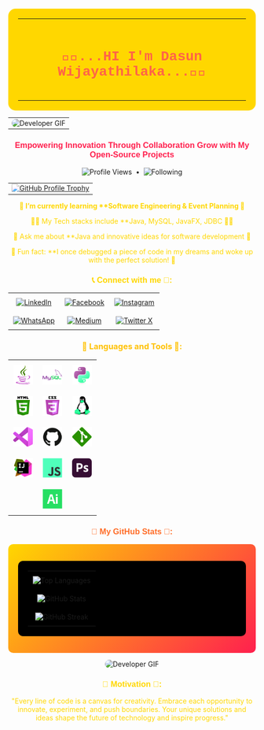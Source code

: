 <table align="center" style="background-color: #FFD700; border-radius: 15px; padding: 20px;">
  <tr>
    <td align="center">
      <h1 align="center" style="color: #FF6347; padding: 20px; border-radius: 15px; font-family: 'Courier New', Courier, monospace;">
        🐦‍🔥...HI I'm Dasun Wijayathilaka...🐦‍🔥 
      </h1>
    </td>
  </tr>
</table>





<table align="center">
  <tr>
    <td>
      <img src="https://media3.giphy.com/media/v1.Y2lkPTc5MGI3NjExd3EyeDNoMmJxZXhxMHR3ODFienR4MHA2NTJ5dG9udThvYzBxazdqbSZlcD12MV9pbnRlcm5hbF9naWZfYnlfaWQmY3Q9Zw/wPXPhwA6bzihDDxL66/giphy.webp" alt="Developer GIF" width="1000" style="border-radius: 10px;" />
    </td>
  </tr>
</table>


<h3 align="center" style="color: #FF204E; font-family: Arial, sans-serif; font-weight: bold;">
  Empowering Innovation Through Collaboration Grow with My Open-Source Projects
</h3>

<p align="center">
  <img src="https://komarev.com/ghpvc/?username=dasunwijayathilaka&label=Profile%20views&color=ff1493&style=flat" alt="Profile Views" />
  &nbsp;•&nbsp;
  <img src="https://img.shields.io/github/followers/dasunwijayathilaka?label=Followers&color=ff1493&style=flat" alt="Following" />
</p>
  




<table align="center">
  <tr>
    <td align="center">
      <a href="https://github.com/ryo-ma/github-profile-trophy">
        <img src="https://github-profile-trophy.vercel.app/?username=dasunwijayathilaka&theme=radical&no-bg=true&no-frame=true&column=6&row=2&margin-w=15&margin-h=15&title=Stars,Followers,Commit,Issues,PullRequest,Repositories" 
             alt="GitHub Profile Trophy" 
             style="filter: hue-rotate(120deg) brightness(1.2) saturate(1.5);" />
      </a>
    </td>
  </tr>
</table>




<div align="center">
  <p align="center" style="color: #FFD700; font-weight: bold;">🍁 I’m currently learning **Software Engineering & Event Planning 🍁</p>
  <p align="center" style="color: #FFD700;"> 👨‍💻 My Tech stacks include **Java, MySQL, JavaFX, JDBC 👨‍💻</p>
  <p align="center" style="color: #FFD700;">🙏 Ask me about **Java and innovative ideas for software development 🙏</p>
  <p align="center" style="color: #FFD700;">🎈 Fun fact: **I once debugged a piece of code in my dreams and woke up with the perfect solution! 🎈</p>
</div>

<h3 align="center" style="color: #FFD700; font-family: Arial, sans-serif; font-weight: bold;">📞 Connect with me 🤙:</h3>
<table align="center">
  <tr>
    <td align="center" style="padding: 10px;">
      <a href="https://linkedin.com/in/dasun-de-silva" target="blank">
        <img src="https://raw.githubusercontent.com/rahuldkjain/github-profile-readme-generator/master/src/images/icons/Social/linked-in-alt.svg" alt="LinkedIn" height="30" width="40" />
      </a>
    </td>
    <td align="center" style="padding: 10px;">
      <a href="https://fb.com/dasun-wijayathilaka" target="blank">
        <img src="https://raw.githubusercontent.com/rahuldkjain/github-profile-readme-generator/master/src/images/icons/Social/facebook.svg" alt="Facebook" height="30" width="40" />
      </a>
    </td>
    <td align="center" style="padding: 10px;">
      <a href="https://instagram.com/your_instagram_handle" target="blank">
        <img src="https://raw.githubusercontent.com/rahuldkjain/github-profile-readme-generator/master/src/images/icons/Social/instagram.svg" alt="Instagram" height="30" width="40" />
      </a>
    </td>
  </tr>
  <tr>
    <td align="center" style="padding: 10px;">
      <a href="https://wa.me/your_whatsapp_number" target="blank">
        <img src="https://raw.githubusercontent.com/rahuldkjain/github-profile-readme-generator/master/src/images/icons/Social/whatsapp.svg" alt="WhatsApp" height="30" width="40" />
      </a>
    </td>
    <td align="center" style="padding: 10px;">
      <a href="https://medium.com/@your_medium_handle" target="blank">
        <img src="https://raw.githubusercontent.com/rahuldkjain/github-profile-readme-generator/master/src/images/icons/Social/medium.svg" alt="Medium" height="30" width="40" />
      </a>
    </td>
    <td align="center" style="padding: 10px;">
      <a href="https://x.com/your_twitter_handle" target="blank">
        <img src="https://raw.githubusercontent.com/rahuldkjain/github-profile-readme-generator/master/src/images/icons/Social/twitter.svg" alt="Twitter X" height="30" width="40" />
      </a>
    </td>
  </tr>
</table>


<h3 align="center" style="color: #FFC100;">🦥 Languages and Tools 🫏:</h3>
<table align="center" style="border-collapse: collapse; width: 60%;">
  <tr>
    <td align="center" style="padding: 10px;">
      <img src="https://raw.githubusercontent.com/devicons/devicon/master/icons/java/java-original.svg" alt="Java" width="40" height="40" style="filter: hue-rotate(90deg);" />
    </td>
    <td align="center" style="padding: 10px;">
      <img src="https://raw.githubusercontent.com/devicons/devicon/master/icons/mysql/mysql-original-wordmark.svg" alt="MySQL" width="40" height="40" style="filter: hue-rotate(90deg);" />
    </td>
    <td align="center" style="padding: 10px;">
      <img src="https://raw.githubusercontent.com/devicons/devicon/master/icons/python/python-original.svg" alt="Python" width="40" height="40" style="filter: hue-rotate(90deg);" />
    </td>
  </tr>
  <tr>
    <td align="center" style="padding: 10px;">
      <img src="https://raw.githubusercontent.com/devicons/devicon/master/icons/html5/html5-original-wordmark.svg" alt="HTML5" width="40" height="40" style="filter: hue-rotate(90deg);" />
    </td>
    <td align="center" style="padding: 10px;">
      <img src="https://raw.githubusercontent.com/devicons/devicon/master/icons/css3/css3-original-wordmark.svg" alt="CSS3" width="40" height="40" style="filter: hue-rotate(90deg);" />
    </td>
    <td align="center" style="padding: 10px;">
      <img src="https://raw.githubusercontent.com/devicons/devicon/master/icons/linux/linux-original.svg" alt="Linux" width="40" height="40" style="filter: hue-rotate(90deg);" />
    </td>
  </tr>
  <tr>
    <td align="center" style="padding: 10px;">
      <img src="https://raw.githubusercontent.com/devicons/devicon/master/icons/vscode/vscode-original.svg" alt="VS Code" width="40" height="40" style="filter: hue-rotate(90deg);" />
    </td>
    <td align="center" style="padding: 10px;">
      <img src="https://raw.githubusercontent.com/devicons/devicon/master/icons/github/github-original.svg" alt="GitHub" width="40" height="40" style="filter: hue-rotate(90deg);" />
    </td>
    <td align="center" style="padding: 10px;">
      <img src="https://raw.githubusercontent.com/devicons/devicon/master/icons/git/git-original.svg" alt="Git" width="40" height="40" style="filter: hue-rotate(90deg);" />
    </td>
  </tr>
  <tr>
    <td align="center" style="padding: 10px;">
      <img src="https://raw.githubusercontent.com/devicons/devicon/master/icons/intellij/intellij-original.svg" alt="IntelliJ" width="40" height="40" style="filter: hue-rotate(90deg);" />
    </td>
    <td align="center" style="padding: 10px;">
      <img src="https://raw.githubusercontent.com/devicons/devicon/master/icons/javascript/javascript-original.svg" alt="JavaScript" width="40" height="40" style="filter: hue-rotate(90deg);" />
    </td>
    <td align="center" style="padding: 10px;">
      <img src="https://raw.githubusercontent.com/devicons/devicon/master/icons/photoshop/photoshop-plain.svg" alt="Photoshop" width="40" height="40" style="filter: hue-rotate(90deg);" />
    </td>
  </tr>
  <tr>
    <td align="center" colspan="3" style="padding: 10px;">
      <img src="https://raw.githubusercontent.com/devicons/devicon/master/icons/illustrator/illustrator-plain.svg" alt="Illustrator" width="40" height="40" style="filter: hue-rotate(90deg);" />
    </td>
  </tr>
</table>

<h3 align="center" style="color: #FF6D28; font-family: Arial, sans-serif; font-weight: bold;">💪 My GitHub Stats 💪:</h3>
<div align="center" style="background: linear-gradient(135deg, #FFD700 0%, #FF204E 100%); padding: 20px; border-radius: 10px;">
  <table align="center" style="background-color: #000000; padding: 20px; border-radius: 10px;">
    <tr>
      <td align="center" style="padding: 10px;">
        <img src="https://github-readme-stats.vercel.app/api/top-langs/?username=dasunwijayathilaka&layout=compact&theme=radical" alt="Top Languages" />
      </td>
    </tr>
    <tr>
      <td align="center" style="padding: 10px;">
        <img src="https://github-readme-stats.vercel.app/api?username=dasunwijayathilaka&show_icons=true&locale=en&theme=radical" alt="GitHub Stats" />
      </td>
    </tr>
    <tr>
      <td align="center" style="padding: 10px;">
        <img src="https://github-readme-streak-stats.herokuapp.com/?user=dasunwijayathilaka&theme=radical&background=FF0000&ring=FFD700&fire=FFD700&stroke=000000&currStreakLabel=FFD700&currStreakNum=FFD700&sideNums=FFD700&sideLabels=FFD700" alt="GitHub Streak" />
      </td>
    </tr>
  </table>
</div>



<p align="center">
  <img src="https://media1.giphy.com/media/v1.Y2lkPTc5MGI3NjExMmcwNTdoZmNnZGI1d2FvcGVycTNiMzdpdndtbnllM2M5NWUwNG8ybCZlcD12MV9pbnRlcm5naWZfYnlfaWQmY3Q9Zw/X6E37oJR5niSmUOnoE/giphy.webp" alt="Developer GIF" width="750" style="border-radius: 10px;" />
</p>

<h3 align="center" style="color: #FFD700; font-family: Arial, sans-serif; font-weight: bold;">📌 Motivation 🍁:</h3>
<p align="center" style="color: #FFD700;">
  "Every line of code is a canvas for creativity. Embrace each opportunity to innovate, experiment, and push boundaries. Your unique solutions and ideas shape the future of technology and inspire progress."
</p>
